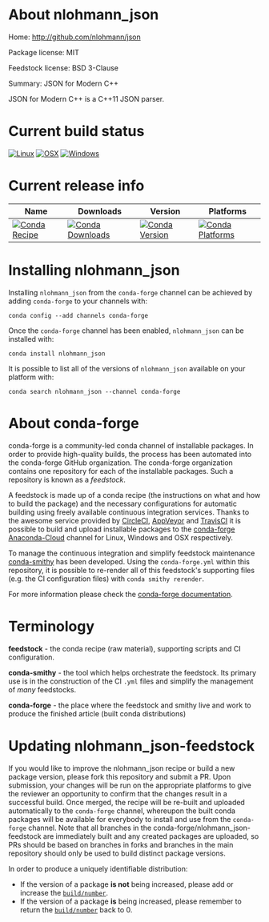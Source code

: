 About nlohmann_json
===================

Home: http://github.com/nlohmann/json

Package license: MIT

Feedstock license: BSD 3-Clause

Summary: JSON for Modern C++

JSON for Modern C++ is a C++11 JSON parser.

Current build status
====================

[![Linux](https://img.shields.io/circleci/project/github/conda-forge/nlohmann_json-feedstock/master.svg?label=Linux)](https://circleci.com/gh/conda-forge/nlohmann_json-feedstock)
[![OSX](https://img.shields.io/travis/conda-forge/nlohmann_json-feedstock/master.svg?label=macOS)](https://travis-ci.org/conda-forge/nlohmann_json-feedstock)
[![Windows](https://img.shields.io/appveyor/ci/conda-forge/nlohmann_json-feedstock/master.svg?label=Windows)](https://ci.appveyor.com/project/conda-forge/nlohmann-json-feedstock/branch/master)

Current release info
====================

| Name | Downloads | Version | Platforms |
| --- | --- | --- | --- |
| [![Conda Recipe](https://img.shields.io/badge/recipe-nlohmann_json-green.svg)](https://anaconda.org/conda-forge/nlohmann_json) | [![Conda Downloads](https://img.shields.io/conda/dn/conda-forge/nlohmann_json.svg)](https://anaconda.org/conda-forge/nlohmann_json) | [![Conda Version](https://img.shields.io/conda/vn/conda-forge/nlohmann_json.svg)](https://anaconda.org/conda-forge/nlohmann_json) | [![Conda Platforms](https://img.shields.io/conda/pn/conda-forge/nlohmann_json.svg)](https://anaconda.org/conda-forge/nlohmann_json) |

Installing nlohmann_json
========================

Installing `nlohmann_json` from the `conda-forge` channel can be achieved by adding `conda-forge` to your channels with:

```
conda config --add channels conda-forge
```

Once the `conda-forge` channel has been enabled, `nlohmann_json` can be installed with:

```
conda install nlohmann_json
```

It is possible to list all of the versions of `nlohmann_json` available on your platform with:

```
conda search nlohmann_json --channel conda-forge
```


About conda-forge
=================

conda-forge is a community-led conda channel of installable packages.
In order to provide high-quality builds, the process has been automated into the
conda-forge GitHub organization. The conda-forge organization contains one repository
for each of the installable packages. Such a repository is known as a *feedstock*.

A feedstock is made up of a conda recipe (the instructions on what and how to build
the package) and the necessary configurations for automatic building using freely
available continuous integration services. Thanks to the awesome service provided by
[CircleCI](https://circleci.com/), [AppVeyor](https://www.appveyor.com/)
and [TravisCI](https://travis-ci.org/) it is possible to build and upload installable
packages to the [conda-forge](https://anaconda.org/conda-forge)
[Anaconda-Cloud](https://anaconda.org/) channel for Linux, Windows and OSX respectively.

To manage the continuous integration and simplify feedstock maintenance
[conda-smithy](https://github.com/conda-forge/conda-smithy) has been developed.
Using the ``conda-forge.yml`` within this repository, it is possible to re-render all of
this feedstock's supporting files (e.g. the CI configuration files) with ``conda smithy rerender``.

For more information please check the [conda-forge documentation](https://conda-forge.org/docs/).

Terminology
===========

**feedstock** - the conda recipe (raw material), supporting scripts and CI configuration.

**conda-smithy** - the tool which helps orchestrate the feedstock.
                   Its primary use is in the construction of the CI ``.yml`` files
                   and simplify the management of *many* feedstocks.

**conda-forge** - the place where the feedstock and smithy live and work to
                  produce the finished article (built conda distributions)


Updating nlohmann_json-feedstock
================================

If you would like to improve the nlohmann_json recipe or build a new
package version, please fork this repository and submit a PR. Upon submission,
your changes will be run on the appropriate platforms to give the reviewer an
opportunity to confirm that the changes result in a successful build. Once
merged, the recipe will be re-built and uploaded automatically to the
`conda-forge` channel, whereupon the built conda packages will be available for
everybody to install and use from the `conda-forge` channel.
Note that all branches in the conda-forge/nlohmann_json-feedstock are
immediately built and any created packages are uploaded, so PRs should be based
on branches in forks and branches in the main repository should only be used to
build distinct package versions.

In order to produce a uniquely identifiable distribution:
 * If the version of a package **is not** being increased, please add or increase
   the [``build/number``](https://conda.io/docs/user-guide/tasks/build-packages/define-metadata.html#build-number-and-string).
 * If the version of a package **is** being increased, please remember to return
   the [``build/number``](https://conda.io/docs/user-guide/tasks/build-packages/define-metadata.html#build-number-and-string)
   back to 0.
